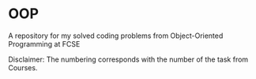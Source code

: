 # OOP
A repository for my solved coding problems from Object-Oriented Programming at FCSE

Disclaimer: The numbering corresponds with the number of the task from Courses.
